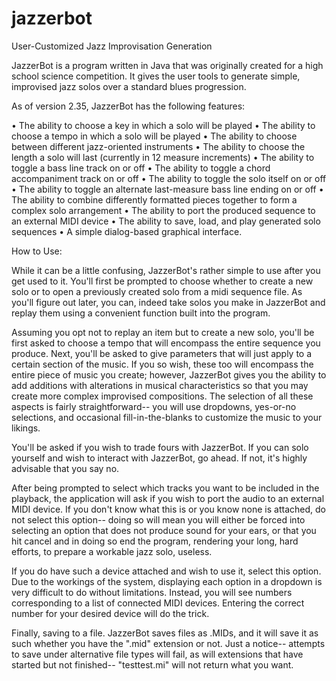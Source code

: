 # jazzerbot
User-Customized Jazz Improvisation Generation

JazzerBot is a program written in Java that was originally created for a high school science competition. It gives the user tools to generate simple, improvised jazz solos over a standard blues progression.

As of version 2.35, JazzerBot has the following features:

•  The ability to choose a key in which a solo will be played
•  The ability to choose a tempo in which a solo will be played
•  The ability to choose between different jazz-oriented instruments
•  The ability to choose the length a solo will last (currently in 12 measure increments)
•  The ability to toggle a bass line track on or off
•  The ability to toggle a chord accompaniment track on or off
•  The ability to toggle the solo itself on or off
•  The ability to toggle an alternate last-measure bass line ending on or off
•  The ability to combine differently formatted pieces together to form a complex solo arrangement
•  The ability to port the produced sequence to an external MIDI device
•  The ability to save, load, and play generated solo sequences
•  A simple dialog-based graphical interface.

How to Use:

While it can be a little confusing, JazzerBot's rather simple to use after you get used to it. You'll first be prompted to choose whether to create a new solo or to open a previously created solo from a midi sequence file. As you'll figure out later, you can, indeed take solos you make in JazzerBot and replay them using a convenient function built into the program.

Assuming you opt not to replay an item but to create a new solo, you'll be first asked to choose a tempo that will encompass the entire sequence you produce. Next, you'll be asked to give parameters that will just apply to a certain section of the music. If you so wish, these too will encompass the entire piece of music you create; however, JazzerBot gives you the ability to add additions with alterations in musical characteristics so that you may create more complex improvised compositions. The selection of all these aspects is fairly straightforward-- you will use dropdowns, yes-or-no selections, and occasional fill-in-the-blanks to customize the music to your likings.

You'll be asked if you wish to trade fours with JazzerBot. If you can solo yourself and wish to interact with JazzerBot, go ahead. If not, it's highly advisable that you say no.

After being prompted to select which tracks you want to be included in the playback, the application will ask if you wish to port the audio to an external MIDI device. If you don't know what this is or you know none is attached, do not select this option-- doing so will mean you will either be forced into selecting an option that does not produce sound for your ears, or that you hit cancel and in doing so end the program, rendering your long, hard efforts, to prepare a workable jazz solo, useless.

If you do have such a device attached and wish to use it, select this option. Due to the workings of the system, displaying each option in a dropdown is very difficult to do without limitations. Instead, you will see numbers corresponding to a list of connected MIDI devices. Entering the correct number for your desired device will do the trick.

Finally, saving to a file. JazzerBot saves files as .MIDs, and it will save it as such whether you have the ".mid" extension or not. Just a notice-- attempts to save under alternative file types will fail, as will extensions that have started but not finished-- "testtest.mi" will not return what you want. 

